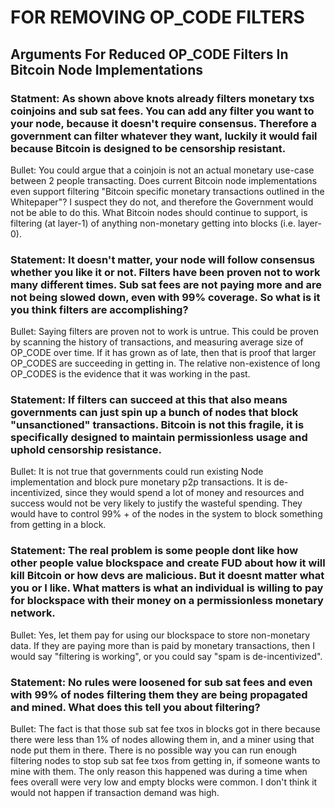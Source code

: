# FOR REMOVING OP_CODE FILTERS

## Arguments For Reduced OP_CODE Filters In Bitcoin Node Implementations


### Statment: As shown above knots already filters monetary txs coinjoins and sub sat fees. You can add any filter you want to your node, because it doesn't require consensus. Therefore a government can filter whatever they want, luckily it would fail because Bitcoin is designed to be censorship resistant.

  Bullet: You could argue that a coinjoin is not an actual monetary use-case between 2 people transacting.   Does current Bitcoin node implementations even support filtering "Bitcoin specific monetary transactions outlined in the Whitepaper"?  I suspect they do not, and therefore the Government would not be able to do this.   What Bitcoin nodes should continue to support, is filtering (at layer-1) of anything non-monetary getting into blocks (i.e. layer-0).



### Statement: It doesn't matter, your node will follow consensus whether you like it or not. Filters have been proven not to work many different times. Sub sat fees are not paying more and are not being slowed down, even with 99% coverage. So what is it you think filters are accomplishing?

  Bullet: Saying filters are proven not to work is untrue.  This could be proven by scanning the history of transactions, and measuring average size of OP_CODE over time.   If it has grown as of late, then that is proof that larger OP_CODES are succeeding in getting in.   The relative non-existence of long OP_CODES is the evidence that it was working in the past.



### Statement: If filters can succeed at this that also means governments can just spin up a bunch of nodes that block "unsanctioned" transactions. Bitcoin is not this fragile, it is specifically designed to maintain permissionless usage and uphold censorship resistance.


  Bullet: It is not true that governments could run existing Node implementation and block pure monetary p2p transactions.  It is de-incentivized, since they would spend a lot of money and resources and success would not be very likely to justify the wasteful spending.   They would have to control 99% + of the nodes in the system to block something from getting in a block.


### Statement: The real problem is some people dont like how other people value blockspace and create FUD about how it will kill Bitcoin or how devs are malicious.  But it doesnt matter what you or I like. What matters is what an individual is willing to pay for blockspace with their money on a permissionless monetary network.

  Bullet:  Yes, let them pay for using our blockspace to store non-monetary data.  If they are paying more than is paid by monetary transactions, then I would say "filtering is working", or you could say "spam is de-incentivized".  


### Statement: No rules were loosened for sub sat fees and even with 99% of nodes filtering them they are being propagated and mined. What does this tell you about filtering?


  Bullet:  The fact is that those sub sat fee txos in blocks got in there because there were less than 1% of nodes allowing them in, and a miner using that node put them in there.   There is no possible way you can run enough filtering nodes to stop sub sat fee txos from getting in, if someone wants to mine with them.  The only reason this happened was during a time when fees overall were very low and empty blocks were common.  I don't think it would not happen if transaction demand was high.


